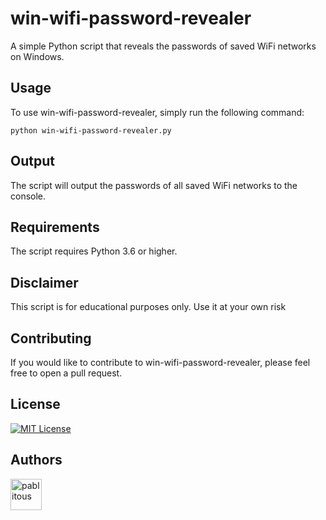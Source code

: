 # win-wifi-password-revealer

A simple Python script that reveals the passwords of saved WiFi networks on Windows.

## Usage

To use win-wifi-password-revealer, simply run the following command:

`python win-wifi-password-revealer.py`

## Output

The script will output the passwords of all saved WiFi networks to the console.

## Requirements

The script requires Python 3.6 or higher.

## Disclaimer

This script is for educational purposes only. Use it at your own risk

## Contributing

If you would like to contribute to win-wifi-password-revealer, please feel free to open a pull request.

## License

[![MIT License](https://img.shields.io/badge/License-MIT-green.svg)](https://choosealicense.com/licenses/mit/)

## Authors

<p align="left"><a href="https://github.com/pablitous" target="_blank"><img src="https://images.weserv.nl/?url=avatars.githubusercontent.com/pablitous?v=4&fit=cover&mask=circle" width="50px"  alt="pablitous"/>
